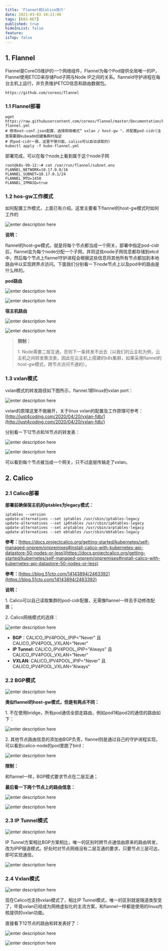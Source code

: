 ```yaml
---
title: 'Flannel和Calico简介'
date: 2021-03-03 10:21:00
tags: [K8S-NET]
published: true
hideInList: false
feature: 
isTop: false
---
```

## 1. Flannel

Flannel是CoreOS维护的一个网络组件，Flannel为每个Pod提供全局唯一的IP，Flannel使用ETCD来存储Pod子网与Node IP之间的关系。flanneld守护进程在每台主机上运行，并负责维护ETCD信息和路由数据包。

```
https://github.com/coreos/flannel
```

### 1.1 Flannel部署

```
wget https://raw.githubusercontent.com/coreos/flannel/master/Documentation/kube-flannel.yml
# 修改net-conf.json配置，选择网络模式“ vxlan / host-gw "，并配置pod-cidr(注意需要跟kubeadm创建集群时指定
# 的pod-cidr一致，这里不够只能，calico可以自动读取的)
kubectl apply -f kube-flannel.yml
```

部署完成，可以在每个node上看到属于这个node子网

```
root@k8s-99-12:~# cat /var/run/flannel/subnet.env
FLANNEL_NETWORK=10.17.0.0/16
FLANNEL_SUBNET=10.17.0.1/24
FLANNEL_MTU=1450
FLANNEL_IPMASQ=true
```

### 1.2 hos-gw工作模式

如何配置工作模式，上面已有介绍。这里主要看下flannel的host-gw模式时如何工作的

![enter description here](file://C:/Users/liyang07/Documents/Gridea/post-images/1614303683871.png)

**说明：**

flannel的host-gw模式，就是将每个节点都当成一个网关，部署中指定pod-cidr后，flannel会为每个node分配一个子网，并将这些node子网信息都存储到etcd中，然后每个节点上flannel守护进程会根据这些信息将其他所有节点都加到本地路由中以实现跨界点访问。下面我们分别看一下node节点上以及pod中的路由是什么样的。

**pod路由**

![enter description here](file://C:/Users/liyang07/Documents/Gridea/post-images/1614303723395.png)

![enter description here](file://C:/Users/liyang07/Documents/Gridea/post-images/1614303751754.png)

**宿主机路由**

![enter description here](file://C:/Users/liyang07/Documents/Gridea/post-images/1614303802333.png)

![enter description here](file://C:/Users/liyang07/Documents/Gridea/post-images/1614303831855.png)

> **限制：**
> 
> 1\. Node需要二层互通，否则下一条转发不出去（以我们的云主机为例，云主机之间转发靠流表，因此在云主机上搭建的k8s集群，如果采用flannel的host-gw模式，跨节点访问不通的）。

### 1.3 vxlan模式

vxlan模式的转发路径如下图所示，flannel.1即linux的vxlan port：

![enter description here](file://C:/Users/liyang07/Documents/Gridea/post-images/1614303854716.png)

vxlan的原理这里不做展开，关于linux vxlan的配置及工作原理可参考：
[http://just4coding.com/2020/04/20/vxlan-fdb/](http://just4coding.com/2020/04/20/vxlan-fdb/)

分别看一下12节点和16节点的转发表：

![enter description here](file://C:/Users/liyang07/Documents/Gridea/post-images/1614303886618.png)

![enter description here](file://C:/Users/liyang07/Documents/Gridea/post-images/1614303902545.png)

可以看到每个节点被当成一个网关，只不过底层传输走了vxlan。

## 2. Calico

### 2.1 Calico部署

**部署前确保宿主机的iptables为legacy模式：**

```
iptables --version
update-alternatives --set iptables /usr/sbin/iptables-legacy
update-alternatives --set ip6tables /usr/sbin/ip6tables-legacy
update-alternatives --set arptables /usr/sbin/arptables-legacy
update-alternatives --set ebtables /usr/sbin/ebtables-legacy
```

**参考：**[https://docs.projectcalico.org/getting-started/kubernetes/self-managed-onprem/onpremises#install-calico-with-kubernetes-api-datastore-50-nodes-or-less](https://docs.projectcalico.org/getting-started/kubernetes/self-managed-onprem/onpremises#install-calico-with-kubernetes-api-datastore-50-nodes-or-less)

**参考：**[https://blog.51cto.com/14143894/2463392](https://blog.51cto.com/14143894/2463392)

**说明：**

1\. Calico可以自己读取集群的pod-cidr配置，无需像flannel一样去手动修改配置；

2\. Calico网络模式的选择：

![enter description here](file://C:/Users/liyang07/Documents/Gridea/post-images/1614303947059.png)

 - **BGP**：CALICO\_IPV4POOL\_IPIP="Never" 且 CALICO\_IPV4POOL\_VXLAN=”Never“
 - **IP Tunnel:** CALICO\_IPV4POOL\_IPIP="Always" 且 CALICO\_IPV4POOL\_VXLAN=”Never“
 - **VXLAN**: CALICO\_IPV4POOL\_IPIP="Never" 且 CALICO\_IPV4POOL\_VXLAN=”Always“

### 2.2 BGP模式

![enter description here](file://C:/Users/liyang07/Documents/Gridea/post-images/1614303997323.png)

**类似flannel的host-gw模式，但是有两点不同：**

1\. 不在使用bridge，所有pod通信全部走路由，例如pod1和pod2的通信的路由如下：

![enter description here](file://C:/Users/liyang07/Documents/Gridea/post-images/1614304023667.png)

2\. 其他节点路由信息的添加由BGP负责，flannel则是通过自己的守护进程实现，可以看到calico-node的pod里跑了bird：

![enter description here](file://C:/Users/liyang07/Documents/Gridea/post-images/1614304040483.png)

**限制：**

和flannel一样，BGP模式要求节点在二层互通；

**最后看一下两个节点上的路由信息：**

![enter description here](file://C:/Users/liyang07/Documents/Gridea/post-images/1614304078596.png)

![enter description here](file://C:/Users/liyang07/Documents/Gridea/post-images/1614304108422.png)

### 2.3 IP Tunnel模式

![enter description here](file://C:/Users/liyang07/Documents/Gridea/post-images/1614304129190.png)

IP Tunnel方案相比BGP方案相比，唯一的区别时跨节点通信由原来的路由转发，改为IPIP隧道模式。好处时对节点网络没有二层互通的要求，只要节点三层可达，即可实现通信。

![enter description here](file://C:/Users/liyang07/Documents/Gridea/post-images/1614304149124.png)

### 2.4 Vxlan模式

![enter description here](file://C:/Users/liyang07/Documents/Gridea/post-images/1614304168262.png)

现在Calico也支持vxlan模式了，相比IP Tunnel模式，唯一的区别就是隧道类型变了，毕竟vxlan已经成为网络虚拟化的主流方案，和flannel一样都是使用的linux内核提供的vxlan功能。

直接看下12节点的路由和转发表好了：

![enter description here](file://C:/Users/liyang07/Documents/Gridea/post-images/1614304182545.png)

![enter description here](file://C:/Users/liyang07/Documents/Gridea/post-images/1614304208695.png)